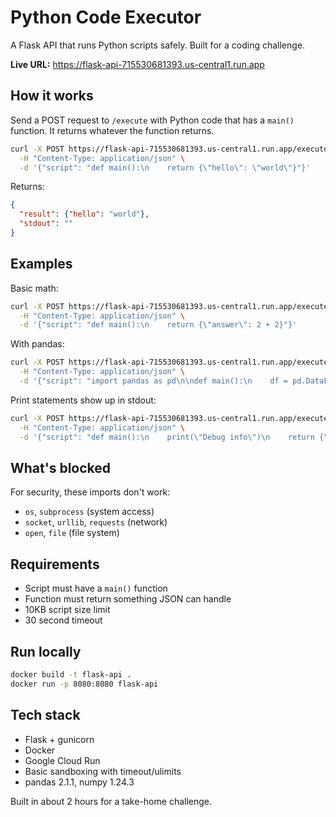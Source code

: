 # Python Code Executor

A Flask API that runs Python scripts safely. Built for a coding challenge.

**Live URL:** https://flask-api-715530681393.us-central1.run.app

## How it works

Send a POST request to `/execute` with Python code that has a `main()` function. It returns whatever the function returns.

```bash
curl -X POST https://flask-api-715530681393.us-central1.run.app/execute \
  -H "Content-Type: application/json" \
  -d '{"script": "def main():\n    return {\"hello\": \"world\"}"}'
```

Returns:
```json
{
  "result": {"hello": "world"},
  "stdout": ""
}
```

## Examples

Basic math:
```bash
curl -X POST https://flask-api-715530681393.us-central1.run.app/execute \
  -H "Content-Type: application/json" \
  -d '{"script": "def main():\n    return {\"answer\": 2 + 2}"}'
```

With pandas:
```bash
curl -X POST https://flask-api-715530681393.us-central1.run.app/execute \
  -H "Content-Type: application/json" \
  -d '{"script": "import pandas as pd\n\ndef main():\n    df = pd.DataFrame({\"values\": [1, 2, 3]})\n    return {\"sum\": int(df.sum())}"}'
```

Print statements show up in stdout:
```bash
curl -X POST https://flask-api-715530681393.us-central1.run.app/execute \
  -H "Content-Type: application/json" \
  -d '{"script": "def main():\n    print(\"Debug info\")\n    return {\"done\": True}"}'
```

## What's blocked

For security, these imports don't work:
- `os`, `subprocess` (system access)
- `socket`, `urllib`, `requests` (network)
- `open`, `file` (file system)

## Requirements

- Script must have a `main()` function
- Function must return something JSON can handle
- 10KB script size limit
- 30 second timeout

## Run locally

```bash
docker build -t flask-api .
docker run -p 8080:8080 flask-api
```

## Tech stack

- Flask + gunicorn
- Docker
- Google Cloud Run
- Basic sandboxing with timeout/ulimits
- pandas 2.1.1, numpy 1.24.3

Built in about 2 hours for a take-home challenge.